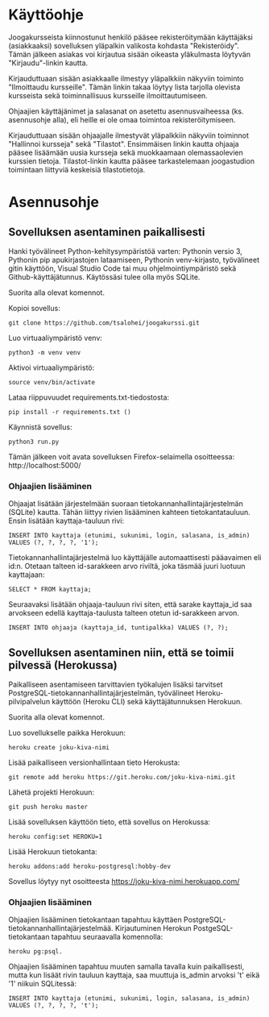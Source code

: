 # Käyttöohje

Joogakursseista kiinnostunut henkilö pääsee rekisteröitymään käyttäjäksi (asiakkaaksi) sovelluksen yläpalkin valikosta kohdasta "Rekisteröidy". Tämän jälkeen asiakas voi kirjautua sisään oikeasta yläkulmasta löytyvän "Kirjaudu"-linkin kautta. 

Kirjauduttuaan sisään asiakkaalle ilmestyy yläpalkkiin näkyviin toiminto "Ilmoittaudu kursseille". Tämän linkin takaa löytyy lista tarjolla olevista kursseista sekä toiminnallisuus kursseille ilmoittautumiseen.

Ohjaajien käyttäjänimet ja salasanat on asetettu asennusvaiheessa (ks. asennusohje alla), eli heille ei ole omaa toimintoa rekisteröitymiseen.

Kirjauduttuaan sisään ohjaajalle ilmestyvät yläpalkkiin näkyviin toiminnot "Hallinnoi kursseja" sekä "Tilastot". Ensimmäisen linkin kautta ohjaaja pääsee lisäämään uusia kursseja sekä muokkaamaan olemassaolevien kurssien tietoja. Tilastot-linkin kautta pääsee tarkastelemaan joogastudion toimintaan liittyviä keskeisiä tilastotietoja.

# Asennusohje 

## Sovelluksen asentaminen paikallisesti 

Hanki työvälineet Python-kehitysympäristöä varten: Pythonin versio 3, Pythonin pip apukirjastojen lataamiseen, Pythonin venv-kirjasto, työvälineet gitin käyttöön, Visual Studio Code tai muu ohjelmointiympäristö sekä Github-käyttäjätunnus. Käytössäsi tulee olla myös SQLite.

Suorita alla olevat komennot.

Kopioi sovellus:

    git clone https://github.com/tsalohei/joogakurssi.git 

Luo virtuaaliympäristö venv:

    python3 -m venv venv 

Aktivoi virtuaaliympäristö:

    source venv/bin/activate 

Lataa riippuvuudet requirements.txt-tiedostosta:

    pip install -r requirements.txt ()

Käynnistä sovellus:

    python3 run.py 

Tämän jälkeen voit avata sovelluksen Firefox-selaimella osoitteessa: http://localhost:5000/

### Ohjaajien lisääminen

Ohjaajat lisätään järjestelmään suoraan tietokannanhallintajärjestelmän (SQLite) kautta. Tähän liittyy rivien lisääminen kahteen tietokantatauluun. Ensin lisätään kayttaja-tauluun rivi:

    INSERT INTO kayttaja (etunimi, sukunimi, login, salasana, is_admin) VALUES (?, ?, ?, ?, '1');

Tietokannanhallintajärjestelmä luo käyttäjälle automaattisesti pääavaimen eli id:n. Otetaan talteen id-sarakkeen arvo riviltä, joka täsmää juuri luotuun kayttajaan: 

    SELECT * FROM kayttaja;

Seuraavaksi lisätään ohjaaja-tauluun rivi siten, että sarake kayttaja_id saa arvokseen edellä kayttaja-taulusta talteen otetun id-sarakkeen arvon.

    INSERT INTO ohjaaja (kayttaja_id, tuntipalkka) VALUES (?, ?);


## Sovelluksen asentaminen niin, että se toimii pilvessä (Herokussa)

Paikalliseen asentamiseen tarvittavien työkalujen lisäksi tarvitset PostgreSQL-tietokannanhallintajärjestelmän, työvälineet Heroku-pilvipalvelun käyttöön (Heroku CLI) sekä käyttäjätunnuksen Herokuun.

Suorita alla olevat komennot.

Luo sovellukselle paikka Herokuun:

    heroku create joku-kiva-nimi 

Lisää paikalliseen versionhallintaan tieto Herokusta:

    git remote add heroku https://git.heroku.com/joku-kiva-nimi.git 

Lähetä projekti Herokuun:

    git push heroku master 

Lisää sovelluksen käyttöön tieto, että sovellus on Herokussa:

    heroku config:set HEROKU=1 

Lisää Herokuun tietokanta:

    heroku addons:add heroku-postgresql:hobby-dev 

Sovellus löytyy nyt osoitteesta https://joku-kiva-nimi.herokuapp.com/


### Ohjaajien lisääminen

Ohjaajien lisääminen tietokantaan tapahtuu käyttäen PostgreSQL-tietokannanhallintajärjestelmää. Kirjautuminen Herokun PostgeSQL-tietokantaan tapahtuu seuraavalla komennolla:

    heroku pg:psql.

Ohjaajien lisääminen tapahtuu muuten samalla tavalla kuin paikallisesti, mutta kun lisäät rivin tauluun kayttaja, saa muuttuja is_admin arvoksi 't' eikä '1' niikuin SQLitessä:

    INSERT INTO kayttaja (etunimi, sukunimi, login, salasana, is_admin) VALUES (?, ?, ?, ?, 't');


